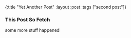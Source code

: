 {:title "Yet Another Post"
 :layout :post
 :tags  ["second post"]}

### This Post So Fetch

some more stuff happened
